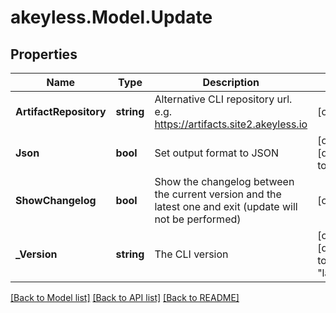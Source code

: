# akeyless.Model.Update

## Properties

Name | Type | Description | Notes
------------ | ------------- | ------------- | -------------
**ArtifactRepository** | **string** | Alternative CLI repository url. e.g. https://artifacts.site2.akeyless.io | [optional] 
**Json** | **bool** | Set output format to JSON | [optional] [default to false]
**ShowChangelog** | **bool** | Show the changelog between the current version and the latest one and exit (update will not be performed) | [optional] 
**_Version** | **string** | The CLI version | [optional] [default to "latest"]

[[Back to Model list]](../README.md#documentation-for-models) [[Back to API list]](../README.md#documentation-for-api-endpoints) [[Back to README]](../README.md)

